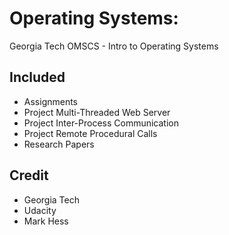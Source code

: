 # Operating Systems:

Georgia Tech OMSCS - Intro to Operating Systems 

## Included

- Assignments
- Project Multi-Threaded Web Server
- Project Inter-Process Communication
- Project Remote Procedural Calls
- Research Papers

## Credit

- Georgia Tech
- Udacity
- Mark Hess
